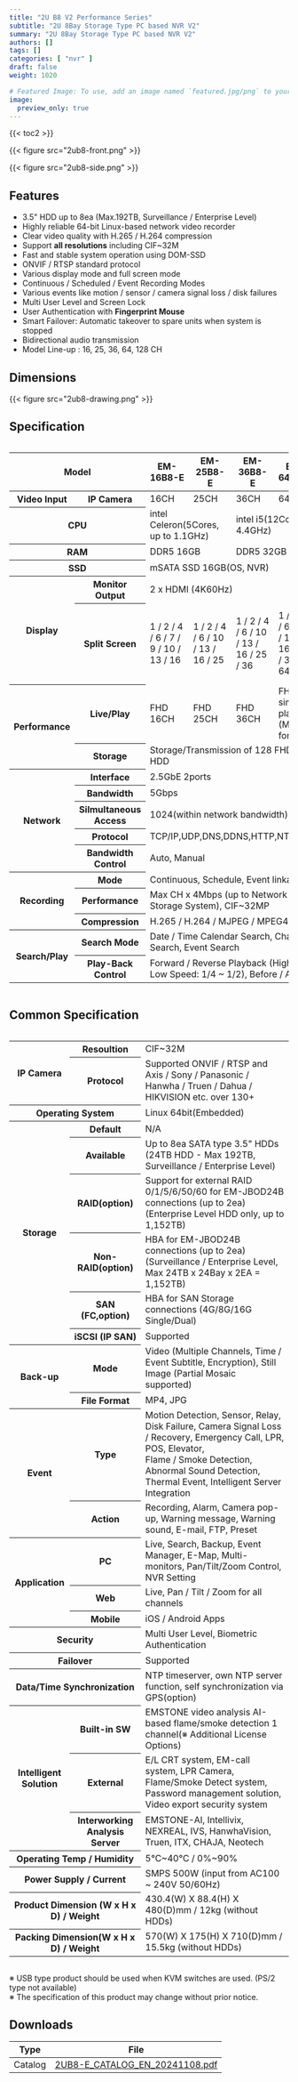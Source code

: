 ```yaml
---
title: "2U B8 V2 Performance Series"
subtitle: "2U 8Bay Storage Type PC based NVR V2"
summary: "2U 8Bay Storage Type PC based NVR V2"
authors: []
tags: []
categories: [ "nvr" ]
draft: false
weight: 1020

# Featured Image: To use, add an image named `featured.jpg/png` to your page's folder.
image:
  preview_only: true
---
```


{{< toc2 >}}

<div class="container">
<div class="row align-items-center">
<div class="col-sm">

{{< figure src="2ub8-front.png" >}}

</div>
<div class="col-sm">

{{< figure src="2ub8-side.png" >}}

</div>
</div>
</div>

<div class="container">
<div class="row align-items-top">
<div class="col-12 col-sm-8 pl-0">

## Features

- 3.5" HDD up to 8ea (Max.192TB, Surveillance / Enterprise Level)
- Highly reliable 64-bit Linux-based network video recorder
- Clear video quality with H.265 / H.264 compression
- Support **all resolutions** including CIF~32M
- Fast and stable system operation using DOM-SSD
- ONVIF / RTSP standard protocol
- Various display mode and full screen mode
- Continuous / Scheduled / Event Recording Modes
- Various events like motion / sensor / camera signal loss / disk failures
- Multi User Level and Screen Lock
- User Authentication with **Fingerprint Mouse**
- Smart Failover: Automatic takeover to spare units when system is stopped
- Bidirectional audio transmission
- Model Line-up : 16, 25, 36, 64, 128 CH

</div>
<div class="col-12 col-sm-4 pl-0">

## Dimensions

{{< figure src="2ub8-drawing.png" >}}

</div>
</div>
</div>


## Specification

<div style="overflow-x: auto">
<table class="spec">
<thead>
<tr>
<th colspan="2">Model</th>
<th>EM-16B8-E</th>
<th>EM-25B8-E</th>
<th>EM-36B8-E</th>
<th>EM-64B8-E</th>
<th>EM-128B8-E</th>
</tr>
</thead>
<tbody>
<tr>
<th>Video Input</th>
<th>IP Camera</th>
<td>16CH</td>
<td>25CH</td>
<td>36CH</td>
<td>64CH</td>
<td>128CH</td>
</tr>
<tr>
<th colspan="2">CPU</th>
<td colspan="2">intel Celeron(5Cores, up to 1.1GHz)</td>
<td colspan="3">intel i5(12Cores, up to 4.4GHz)</td>
</tr>
<tr>
<th colspan="2">RAM</th>
<td colspan="2">DDR5 16GB</td>
<td colspan="3">DDR5 32GB</td>
</tr>
<tr>
<th colspan="2">SSD</th>
<td colspan="5">mSATA SSD 16GB(OS, NVR)</td></tr>
<tr>
<th rowspan="2">Display</th>
<th>Monitor Output</th>
<td colspan="5">2 x HDMI (4K60Hz)</td>
</tr>
<tr>
<th>Split Screen</th>
<td>1 / 2 / 4 / 6 / 7 / 9 / 10 / 13 / 16</td>
<td>1 / 2 / 4 / 6 / 10 / 13 / 16 / 25</td>
<td>1 / 2 / 4 / 6 / 10 / 13 / 16 / 25 / 36</td>
<td>1 / 2 / 4 / 6 / 10 / 13 / 16 / 25 / 36 / 64</td>
<td>1 / 2 / 4 / 6 / 7 / 9 / 10 / 13 / 16 / 25 / 36 / 49 / 64 / 81 / 100 / 128</td>
</tr>
<tr>
<th rowspan="2">Performance</th>
<th>Live/Play</th>
<td>FHD 16CH</td>
<td>FHD 25CH</td>
<td>FHD 36CH</td>
<td colspan="2">FHD 64 channel simultaneous live/ play<br>(Max 32Mp support for 1 camera)</td>
</tr>
<tr>
<th>Storage</th>
<td colspan="5">Storage/Transmission of 128 FHD channels per HDD</td>
</tr>
<tr>
<th rowspan="5">Network</th>
<th>Interface</th>
<td colspan="5">2.5GbE 2ports</td>
</tr>
<tr>
<th>Bandwidth</th>
<td colspan="5">5Gbps</td>
</tr>
<tr>
<th>Silmultaneous Access</th>
<td colspan="5">1024(within network bandwidth)</td>
</tr>
<tr>
<th>Protocol</th>
<td colspan="5">TCP/IP,UDP,DNS,DDNS,HTTP,NTP,RTP/RTCP,RTSP</td>
</tr>
<tr>
<th>Bandwidth Control</th>
<td colspan="5">Auto, Manual</td>
</tr>
<tr>
<th rowspan="3">Recording</th>
<th>Mode</th>
<td colspan="5">Continuous, Schedule, Event linkage</td>
</tr>
<tr>
<th>Performance</th>
<td colspan="5">Max CH x 4Mbps (up to Network Bandwidth of Storage System), CIF~32MP</td>
</tr>
<tr>
<th>Compression</th>
<td colspan="5">H.265 / H.264 / MJPEG / MPEG4</td>
</tr>
<th rowspan="2">Search/Play</th>
<th>Search Mode</th>
<td colspan="5">Date / Time Calendar Search, Channel Bundle Search, Event Search</td>
</tr>
<tr>
<th>Play-Back Control</th>
<td colspan="5">Forward / Reverse Playback (High Speed: x1 ~ x32, Low Speed: 1/4 ~ 1/2), Before / After Staff</td>
</tr>
</tbody>
</table>
</div>

## Common Specification

<div style="overflow-x: auto">
<table class="spec">
<tbody>
<th rowspan="2">IP Camera</th>
<th>Resoultion</td>
<td>CIF~32M</td>
</tr>
<tr>
<th>Protocol</th>
<td>Supported ONVIF / RTSP and Axis / Sony / Panasonic / Hanwha / Truen / Dahua / HIKVISION etc. over 130+</td>
</tr>
<tr>
<th colspan="2">Operating System</th>
<td>Linux 64bit(Embedded)</td>
</tr>
<tr>
<th rowspan="6">Storage</th>
<th>Default</th>
<td>N/A</td>
</tr>
<tr>
<th>Available</th>
<td>Up to 8ea SATA type 3.5" HDDs (24TB HDD - Max 192TB, Surveillance / Enterprise Level)</td>
</tr>
<tr>
<th>RAID(option)</th>
<td>Support for external RAID 0/1/5/6/50/60 for EM-JBOD24B connections (up to 2ea) (Enterprise Level HDD only, up to 1,152TB)</td>
</tr>
<tr>
<th>Non-RAID(option)</th>
<td>HBA for EM-JBOD24B connections (up to 2ea) (Surveillance / Enterprise Level, Max 24TB x 24Bay x 2EA = 1,152TB)</td>
</tr>
<tr>
<th>SAN (FC,option)</th>
<td>HBA for SAN Storage connections (4G/8G/16G Single/Dual)</td>
</tr>
<tr>
<th>iSCSI (IP SAN)</th>
<td>Supported</td>
</tr>
<tr>
<th rowspan="2">Back-up</th>
<th>Mode</th>
<td>Video (Multiple Channels, Time / Event Subtitle, Encryption), Still Image (Partial Mosaic supported)</td>
</tr>
<tr>
<th>File Format</th>
<td>MP4, JPG</td>
</tr>
<tr>
<th rowspan="2">Event</th>
<th>Type</th>
<td>Motion Detection, Sensor, Relay, Disk Failure, Camera Signal Loss / Recovery, Emergency Call, LPR, POS, Elevator,<br>Flame / Smoke Detection, Abnormal Sound Detection, Thermal Event, Intelligent Server Integration</td>
</tr>
<tr>
<th>Action</th>
<td>Recording, Alarm, Camera pop-up, Warning message, Warning sound, E-mail, FTP, Preset</td>
</tr>
<tr>
<th rowspan="3">Application</th>
<th>PC</th>
<td>Live, Search, Backup, Event Manager, E-Map, Multi-monitors, Pan/Tilt/Zoom Control, NVR Setting</td>
</tr>
<tr>
<th>Web</th>
<td>Live, Pan / Tilt / Zoom for all channels</td>
</tr>
<tr>
<th>Mobile</th>
<td>iOS / Android Apps</td>
</tr>
<tr>
<th colspan="2">Security</th>
<td>Multi User Level, Biometric Authentication</td>
</tr>
<tr>
<th colspan="2">Failover</th>
<td>Supported</td>
</tr>
<tr>
<th colspan="2">Data/Time Synchronization</th>
<td>NTP timeserver, own NTP server function, self synchronization via GPS(option)</td>
</tr>
<tr>
<th rowspan="3">Intelligent<br>Solution</th>
<th>Built-in SW</th>
<td>EMSTONE video analysis AI-based flame/smoke detection 1 channel(※ Additional License Options)</td>
</tr>
<tr>
<th>External</th>
<td>E/L CRT system, EM-call system, LPR Camera, Flame/Smoke Detect system,<br>Password management solution, Video export security system</td>
</tr>
<tr>
<th>Interworking<br>Analysis Server</th>
<td>EMSTONE-AI, Intellivix, NEXREAL, IVS, HanwhaVision, Truen, ITX, CHAJA, Neotech</td>
</tr>
<tr>
<th colspan="2">Operating Temp / Humidity</th>
<td>5℃~40℃ / 0%~90%</td>
</tr>
<tr>
<th colspan="2">Power Supply / Current</th>
<td>SMPS 500W (input from AC100 ~ 240V 50/60Hz)</td>
</tr>
<tr>
<th colspan="2">Product Dimension (W x H x D) / Weight</th>
<td>430.4(W) X 88.4(H) X 480(D)mm / 12kg (without HDDs)</td>
</tr>
<tr>
<th colspan="2">Packing Dimension(W x H x D) / Weight</th>
<td>570(W) X 175(H) X 710(D)mm / 15.5kg (without HDDs)</td>
</tr>
</tbody>
</table>
</div>

※ USB type product should be used when KVM switches are used. (PS/2 type not available)  
※ The specification of this product may change without prior notice.

## Downloads

Type | File
---- | ----
Catalog | [2UB8-E_CATALOG_EN_20241108.pdf](https://www.emstone.com/data/sales/en/2UB8-E_CATALOG_EN_20241108.pdf)